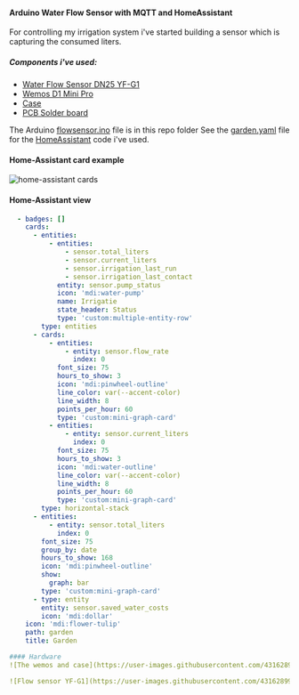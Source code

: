 #### Arduino Water Flow Sensor with MQTT and HomeAssistant

For controlling my irrigation system i've started building a sensor which is capturing the consumed liters. 
##### Components i've used:

 - [Water Flow Sensor DN25   YF-G1](https://nl.aliexpress.com/item/32605385176.html?spm=a2g0s.9042311.0.0.3baf4c4deSDh9x)
- [Wemos D1 Mini   Pro](https://nl.aliexpress.com/item/32845084675.html?spm=a2g0o.productlist.0.0.447c2a6c9p3L8q&algo_pvid=0a8d7fc9-790a-437a-96c6-850c4fab697b&algo_expid=0a8d7fc9-790a-437a-96c6-850c4fab697b-1&btsid=0b0a187b15889643446401239e643b&ws_ab_test=searchweb0_0,searchweb201602_,searchweb201603_)
- [Case](https://nl.aliexpress.com/item/32898023600.html?spm=a2g0s.9042311.0.0.27424c4dCWlSoI)
- [PCB Solder board](https://nl.aliexpress.com/item/32902801591.html?spm=a2g0o.productlist.0.0.77673622KI40vP&algo_pvid=fdf9053c-e135-4342-87d9-c516c5c7fbc1&algo_expid=fdf9053c-e135-4342-87d9-c516c5c7fbc1-11&btsid=0b0a187b15889646114502037e643b&ws_ab_test=searchweb0_0,searchweb201602_,searchweb201603_)

The Arduino [flowsensor.ino](https://github.com/srozemuller/hassio-config/blob/master/custom_files/irrigation/flowsensor.ino) file is in this repo folder
See the [garden.yaml](https://github.com/srozemuller/hassio-config/blob/master/sensors/garden.yaml) file for the [HomeAssistant](https://www.home-assistant.io/) code i've used.

#### Home-Assistant card example
![home-assistant cards](https://user-images.githubusercontent.com/43162899/81440894-12257c80-9171-11ea-9ab5-f24d38ab28b5.png)

#### Home-Assistant view
```yaml
  - badges: []
    cards:
      - entities:
          - entities:
              - sensor.total_liters
              - sensor.current_liters
              - sensor.irrigation_last_run
              - sensor.irrigation_last_contact
            entity: sensor.pump_status
            icon: 'mdi:water-pump'
            name: Irrigatie
            state_header: Status
            type: 'custom:multiple-entity-row'
        type: entities
      - cards:
          - entities:
              - entity: sensor.flow_rate
                index: 0
            font_size: 75
            hours_to_show: 3
            icon: 'mdi:pinwheel-outline'
            line_color: var(--accent-color)
            line_width: 8
            points_per_hour: 60
            type: 'custom:mini-graph-card'
          - entities:
              - entity: sensor.current_liters
                index: 0
            font_size: 75
            hours_to_show: 3
            icon: 'mdi:water-outline'
            line_color: var(--accent-color)
            line_width: 8
            points_per_hour: 60
            type: 'custom:mini-graph-card'
        type: horizontal-stack
      - entities:
          - entity: sensor.total_liters
            index: 0
        font_size: 75
        group_by: date
        hours_to_show: 168
        icon: 'mdi:pinwheel-outline'
        show:
          graph: bar
        type: 'custom:mini-graph-card'
      - type: entity
        entity: sensor.saved_water_costs
        icon: 'mdi:dollar'
    icon: 'mdi:flower-tulip'
    path: garden
    title: Garden

#### Hardware
![The wemos and case](https://user-images.githubusercontent.com/43162899/81441039-54e75480-9171-11ea-816f-c6af2805db82.jpeg)

![Flow sensor YF-G1](https://user-images.githubusercontent.com/43162899/81441118-78aa9a80-9171-11ea-89ef-a1511bff1da7.jpeg)